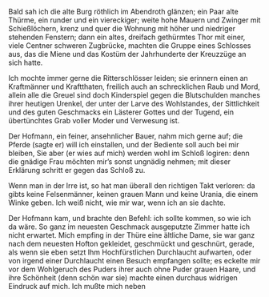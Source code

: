 <a name="83"></a>

Bald sah ich die alte Burg röthlich im Abendroth glänzen; 
ein Paar alte Thürme, ein runder und ein viereckiger; 
weite hohe Mauern und Zwinger mit Schießlöchern,
krenz und quer die Wohnung mit höher und niedriger stehenden 
Fenstern; dann ein altes, dreifach gethürmtes Thor
mit einer, viele Centner schweren Zugbrücke, machten die
Gruppe eines Schlosses aus, das die Miene und das Kostüm 
der Jahrhunderte der Kreuzzüge an sich hatte.

Ich mochte immer gerne die Ritterschlösser leiden; sie erinnern 
einen an Kraftmänner und Kraftthaten, freilich auch
an schrecklichen Raub und Mord, allein alle die Greuel sind
doch Kinderspiel gegen die Blutschulden manches ihrer heutigen 
Urenkel, der unter der Larve des Wohlstandes, der
Sittlichkeit und des guten Geschmacks ein Lästerer Gottes
und der Tugend, ein übertünchtes Grab voller Moder und
Verwesung ist.

Der Hofmann, ein feiner, ansehnlicher Bauer, nahm mich
gerne auf; die Pferde (sagte er) will ich einstallen, und der
Bediente soll auch bei mir bleiben, Sie aber (er wies auf
mich) werden wohl im Schloß logiren: denn die gnädige
Frau möchten mir’s sonst ungnädig nehmen; mit dieser Erklärung 
schritt er gegen das Schloß zu.

Wenn man in der Irre ist, so hat man überall den richtigen 
Takt verloren: da gibts keine Felsenmänner, keinen
grauen Mann und keine Urania, die einem Winke geben.
Ich weiß nicht, wie mir war, wenn ich an sie dachte.

Der Hofmann kam, und brachte den Befehl: ich sollte
kommen, so wie ich da wäre. So ganz im neuesten Geschmack 
ausgeputzte Zimmer hatte ich nicht erwartet. Mich 
empfing in der Thüre eine ältliche Dame, sie war ganz nach
dem neuesten Hofton gekleidet, geschmückt und geschnürt,
gerade, als wenn sie eben setzt Ihm Hochfürstlichen Durchlaucht 
aufwarten, oder von irgend einer Durchlaucht einen
Besuch empfangen sollte; es eckelte mir vor dem Wohlgeruch 
des Puders ihrer auch ohne Puder grauen Haare,
und ihre Schönheit (denn schön war sie) machte einen durchaus 
widrigen Eindruck auf mich. Ich mußte mich neben


